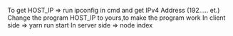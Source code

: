 To get HOST_IP 
=> run ipconfig in cmd and get IPv4 Address (192..... et.)
Change the program HOST_IP to yours,to make the program work
In client side => yarn run start
In server side => node index
